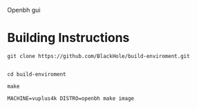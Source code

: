 Openbh gui

# Building Instructions #


    git clone https://github.com/BlackHole/build-enviroment.git


    cd build-enviroment
    
    make

    MACHINE=vuplus4k DISTRO=openbh make image
